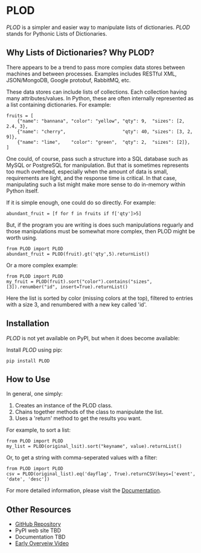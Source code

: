 PLOD
====

*PLOD* is a simpler and easier way to manipulate lists of dictionaries. *PLOD* stands for Pythonic Lists of Dictionaries.

Why Lists of Dictionaries? Why PLOD?
------------------------------------

There appears to be a trend to pass more complex data stores between machines and between processes. Examples includes RESTful XML, JSON/MongoDB, Google protobuf, RabbitMQ, etc.

These data stores can include lists of collections. Each collection having many attributes/values. In Python, these are often internally represented as a list containing dictionaries. For example:

    fruits = [
        {"name": "bannana", "color": "yellow", "qty": 9,  "sizes": [2, 2.4, 3},
        {"name": "cherry",                     "qty": 40, "sizes": [3, 2, 9]},
        {"name": "lime",    "color": "green",  "qty": 2,  "sizes": [2]},
    ]

One could, of course, pass such a structure into a SQL database such as MySQL or PostgreSQL for manipulation. But that is sometimes represents too much overhead, especially when the amount of data is small, requirements are light, and the response time is critical. In that case, manipulating such a list might make more sense to do in-memory within Python itself.

If it is simple enough, one could do so directly. For example:

    abundant_fruit = [f for f in fruits if f['qty']>5]
   
But, if the program you are writing is does such manipulations reguarly and those manipulations must be somewhat more complex, then PLOD might be worth using.

    from PLOD import PLOD
    abundant_fruit = PLOD(fruit).gt('qty',5).returnList()

Or a more complex example:

    from PLOD import PLOD
    my_fruit = PLOD(fruit).sort("color").contains("sizes", [3]).renumber("id", insert=True).returnList()
    
Here the list is sorted by color (missing colors at the top), filtered to entries with a size 3, and renumbered with a new key called 'id'.

Installation
------------

*PLOD* is not yet available on PyPI, but when it does become available:

Install _PLOD_ using pip:

    pip install PLOD

How to Use
----------

In general, one simply:

1. Creates an instance of the PLOD class.
2. Chains together methods of the class to manipulate the list.
3. Uses a 'return' method to get the results you want.

For example, to sort a list:

    from PLOD import PLOD
    my_list = PLOD(original_lsit).sort("keyname", value).returnList()
    
Or, to get a string with comma-seperated values with a filter:

    from PLOD import PLOD
    csv = PLOD(original_list).eq('dayflag', True).returnCSV(keys=['event', 'date', 'desc'])
    
For more detailed information, please visit the [Documentation](/tbd).

Other Resources
---------------

* [GitHub Repository](https://github.com/MakerReduxCorp/PLOD)
* PyPI web site TBD
* Documentation TBD
* [Early Overveiw Video](http://videocenter1.vtcstream.com/videos/video/3546/embed/?access_token=shr00000035466053201644252204311242298919605)

